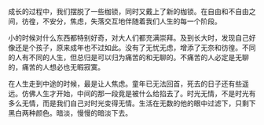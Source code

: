 成长的过程中，我们摆脱了一些枷锁，同时又戴上了新的枷锁。在自由和不自由之间，彷徨，不安分，焦虑，失落交互地伴随着我们人生的每一个阶段。



小的时候对什么东西都特别好奇，对大人们都充满崇拜。及到长大时，发现自己好像还是个孩子，原来成年也不过如此。没有了无忧无虑，增添了无奈和彷徨。不同的人有不同的人生，但总归是可以归为痛苦的和无聊的。不痛苦的人必定是无聊的，痛苦的人想必也无暇寂寞。



在人生走到中途的时候，最是让人焦虑。童年已无法回首，死去的日子还有些遥远。仿佛人生才开始，中间的那一段竟是被什么给掐去了。时光无情，不是时光有多么无情，而是我们自己对时光变得无情。生活在无数的他的眼中过滤下，只剩下黑白两种颜色。暗淡，慢慢的暗淡下去。